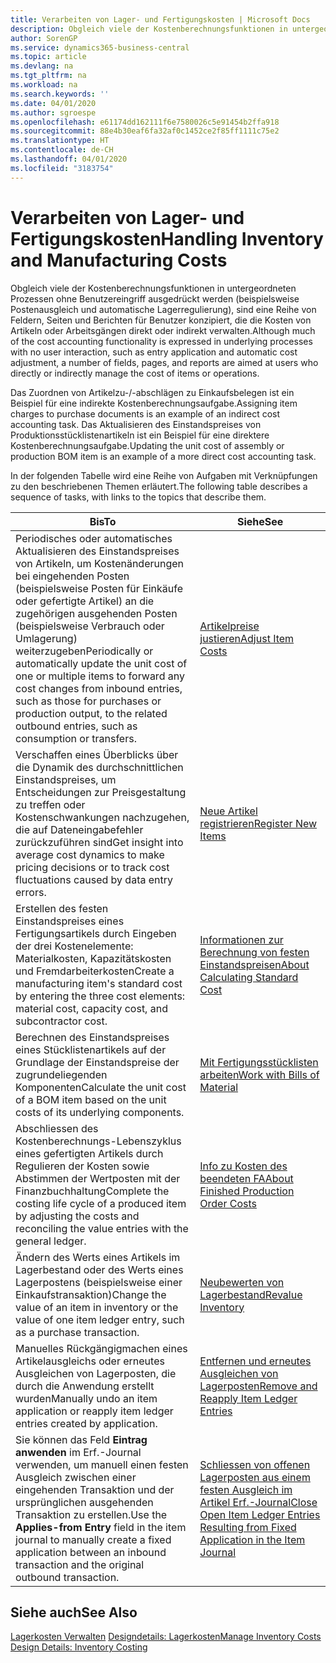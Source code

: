 ```yaml
---
title: Verarbeiten von Lager- und Fertigungskosten | Microsoft Docs
description: Obgleich viele der Kostenberechnungsfunktionen in untergeordneten Prozessen ohne Benutzereingriff ausgedrückt werden (beispielsweise Postenausgleich und automatische Lagerregulierung), sind eine Reihe von Feldern, Seiten und Berichten für Benutzer konzipiert, die die Kosten von Artikeln oder Arbeitsgängen direkt oder indirekt verwalten.
author: SorenGP
ms.service: dynamics365-business-central
ms.topic: article
ms.devlang: na
ms.tgt_pltfrm: na
ms.workload: na
ms.search.keywords: ''
ms.date: 04/01/2020
ms.author: sgroespe
ms.openlocfilehash: e61174dd162111f6e7580026c5e91454b2ffa918
ms.sourcegitcommit: 88e4b30eaf6fa32af0c1452ce2f85ff1111c75e2
ms.translationtype: HT
ms.contentlocale: de-CH
ms.lasthandoff: 04/01/2020
ms.locfileid: "3183754"
---
```

# <a name="handling-inventory-and-manufacturing-costs"></a><span data-ttu-id="f8f86-103">Verarbeiten von Lager- und Fertigungskosten</span><span class="sxs-lookup"><span data-stu-id="f8f86-103">Handling Inventory and Manufacturing Costs</span></span>
<span data-ttu-id="f8f86-104">Obgleich viele der Kostenberechnungsfunktionen in untergeordneten Prozessen ohne Benutzereingriff ausgedrückt werden (beispielsweise Postenausgleich und automatische Lagerregulierung), sind eine Reihe von Feldern, Seiten und Berichten für Benutzer konzipiert, die die Kosten von Artikeln oder Arbeitsgängen direkt oder indirekt verwalten.</span><span class="sxs-lookup"><span data-stu-id="f8f86-104">Although much of the cost accounting functionality is expressed in underlying processes with no user interaction, such as entry application and automatic cost adjustment, a number of fields, pages, and reports are aimed at users who directly or indirectly manage the cost of items or operations.</span></span>  

 <span data-ttu-id="f8f86-105">Das Zuordnen von Artikelzu-/-abschlägen zu Einkaufsbelegen ist ein Beispiel für eine indirekte Kostenberechnungsaufgabe.</span><span class="sxs-lookup"><span data-stu-id="f8f86-105">Assigning item charges to purchase documents is an example of an indirect cost accounting task.</span></span> <span data-ttu-id="f8f86-106">Das Aktualisieren des Einstandspreises von Produktionsstücklistenartikeln ist ein Beispiel für eine direktere Kostenberechnungsaufgabe.</span><span class="sxs-lookup"><span data-stu-id="f8f86-106">Updating the unit cost of assembly or production BOM item is an example of a more direct cost accounting task.</span></span>  

 <span data-ttu-id="f8f86-107">In der folgenden Tabelle wird eine Reihe von Aufgaben mit Verknüpfungen zu den beschriebenen Themen erläutert.</span><span class="sxs-lookup"><span data-stu-id="f8f86-107">The following table describes a sequence of tasks, with links to the topics that describe them.</span></span>   

|<span data-ttu-id="f8f86-108">**Bis**</span><span class="sxs-lookup"><span data-stu-id="f8f86-108">**To**</span></span>|<span data-ttu-id="f8f86-109">**Siehe**</span><span class="sxs-lookup"><span data-stu-id="f8f86-109">**See**</span></span>|  
|------------|-------------|  
|<span data-ttu-id="f8f86-110">Periodisches oder automatisches Aktualisieren des Einstandspreises von Artikeln, um Kostenänderungen bei eingehenden Posten (beispielsweise Posten für Einkäufe oder gefertigte Artikel) an die zugehörigen ausgehenden Posten (beispielsweise Verbrauch oder Umlagerung) weiterzugeben</span><span class="sxs-lookup"><span data-stu-id="f8f86-110">Periodically or automatically update the unit cost of one or multiple items to forward any cost changes from inbound entries, such as those for purchases or production output, to the related outbound entries, such as consumption or transfers.</span></span>|[<span data-ttu-id="f8f86-111">Artikelpreise justieren</span><span class="sxs-lookup"><span data-stu-id="f8f86-111">Adjust Item Costs</span></span>](inventory-how-adjust-item-costs.md)|  
|<span data-ttu-id="f8f86-112">Verschaffen eines Überblicks über die Dynamik des durchschnittlichen Einstandspreises, um Entscheidungen zur Preisgestaltung zu treffen oder Kostenschwankungen nachzugehen, die auf Dateneingabefehler zurückzuführen sind</span><span class="sxs-lookup"><span data-stu-id="f8f86-112">Get insight into average cost dynamics to make pricing decisions or to track cost fluctuations caused by data entry errors.</span></span>|[<span data-ttu-id="f8f86-113">Neue Artikel registrieren</span><span class="sxs-lookup"><span data-stu-id="f8f86-113">Register New Items</span></span>](inventory-how-register-new-items.md)|  
|<span data-ttu-id="f8f86-114">Erstellen des festen Einstandspreises eines Fertigungsartikels durch Eingeben der drei Kostenelemente: Materialkosten, Kapazitätskosten und Fremdarbeiterkosten</span><span class="sxs-lookup"><span data-stu-id="f8f86-114">Create a manufacturing item's standard cost by entering the three cost elements: material cost, capacity cost, and subcontractor cost.</span></span>|[<span data-ttu-id="f8f86-115">Informationen zur Berechnung von festen Einstandspreisen</span><span class="sxs-lookup"><span data-stu-id="f8f86-115">About Calculating Standard Cost</span></span>](finance-about-calculating-standard-cost.md)|  
|<span data-ttu-id="f8f86-116">Berechnen des Einstandspreises eines Stücklistenartikels auf der Grundlage der Einstandspreise der zugrundeliegenden Komponenten</span><span class="sxs-lookup"><span data-stu-id="f8f86-116">Calculate the unit cost of a BOM item based on the unit costs of its underlying components.</span></span>|[<span data-ttu-id="f8f86-117">Mit Fertigungsstücklisten arbeiten</span><span class="sxs-lookup"><span data-stu-id="f8f86-117">Work with Bills of Material</span></span>](inventory-how-work-BOMs.md)|  
|<span data-ttu-id="f8f86-118">Abschliessen des Kostenberechnungs-Lebenszyklus eines gefertigten Artikels durch Regulieren der Kosten sowie Abstimmen der Wertposten mit der Finanzbuchhaltung</span><span class="sxs-lookup"><span data-stu-id="f8f86-118">Complete the costing life cycle of a produced item by adjusting the costs and reconciling the value entries with the general ledger.</span></span>|[<span data-ttu-id="f8f86-119">Info zu Kosten des beendeten FA</span><span class="sxs-lookup"><span data-stu-id="f8f86-119">About Finished Production Order Costs</span></span>](finance-about-finished-production-order-costs.md)|  
|<span data-ttu-id="f8f86-120">Ändern des Werts eines Artikels im Lagerbestand oder des Werts eines Lagerpostens (beispielsweise einer Einkaufstransaktion)</span><span class="sxs-lookup"><span data-stu-id="f8f86-120">Change the value of an item in inventory or the value of one item ledger entry, such as a purchase transaction.</span></span>|[<span data-ttu-id="f8f86-121">Neubewerten von Lagerbestand</span><span class="sxs-lookup"><span data-stu-id="f8f86-121">Revalue Inventory</span></span>](inventory-how-revalue-inventory.md)|
|<span data-ttu-id="f8f86-122">Manuelles Rückgängigmachen eines Artikelausgleichs oder erneutes Ausgleichen von Lagerposten, die durch die Anwendung erstellt wurden</span><span class="sxs-lookup"><span data-stu-id="f8f86-122">Manually undo an item application or reapply item ledger entries created by application.</span></span>|[<span data-ttu-id="f8f86-123">Entfernen und erneutes Ausgleichen von Lagerposten</span><span class="sxs-lookup"><span data-stu-id="f8f86-123">Remove and Reapply Item Ledger Entries</span></span>](finance-how-to-remove-and-reapply-item-entries.md)|  
|<span data-ttu-id="f8f86-124">Sie können das Feld **Eintrag anwenden** im Erf.-Journal verwenden, um manuell einen festen Ausgleich zwischen einer eingehenden Transaktion und der ursprünglichen ausgehenden Transaktion zu erstellen.</span><span class="sxs-lookup"><span data-stu-id="f8f86-124">Use the **Applies-from Entry** field in the item journal to manually create a fixed application between an inbound transaction and the original outbound transaction.</span></span>|[<span data-ttu-id="f8f86-125">Schliessen von offenen Lagerposten aus einem festen Ausgleich im Artikel Erf.-Journal</span><span class="sxs-lookup"><span data-stu-id="f8f86-125">Close Open Item Ledger Entries Resulting from Fixed Application in the Item Journal</span></span>](finance-how-to-close-open-item-ledger-entries-resulting-from-fixed-application-in-the-item-journal.md)|  

## <a name="see-also"></a><span data-ttu-id="f8f86-126">Siehe auch</span><span class="sxs-lookup"><span data-stu-id="f8f86-126">See Also</span></span>  
<span data-ttu-id="f8f86-127">[Lagerkosten Verwalten](finance-manage-inventory-costs.md)
[Designdetails: Lagerkosten](design-details-inventory-costing.md)</span><span class="sxs-lookup"><span data-stu-id="f8f86-127">[Manage Inventory Costs](finance-manage-inventory-costs.md)
[Design Details: Inventory Costing](design-details-inventory-costing.md)</span></span>
